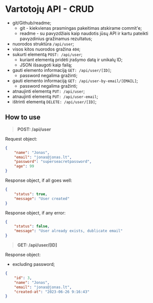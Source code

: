 # Vartotojų API - CRUD

-   git/Github/readme;
    -   git - kiekvienas prasmingas pakeitimas atskirame commit'e; 
    -   readme - su pavyzdžiais kaip naudotis jūsų API ir kartu pateikti pavyzdinius gražinamus rezultatus;
-   nuorodos struktūra `/api/user`;
-   visos kitos nuorodos gražina `404`; 
-   sukurti elementą `POST: /api/user`;
    -   kuriant elementą pridėti įrašymo datą ir unikalų ID; 
    -   JSON išsaugoti kaip failą;
-   gauti elemento informaciją `GET: /api/user/[ID]`; 
    -   password negalima gražinti;
-   gauti elemento informaciją `GET: /api/user-by-email/[EMAIL]`;
    -   password negalima gražinti;
-   atnaujinti elementą `PUT: /api/user`;
-   atnaujinti elementą `PUT: /api/user-email`; 
-   ištrinti elementą `DELETE: /api/user/[ID]`;

## How to use

> **POST: /api/user**

Request object:

```json
{
    "name": "Jonas",
    "email": "jonas@jonas.lt",
    "password": "superseacretpassword",
    "age": 99
}
```

Response object, if all goes well:

```json
{
    "status": true,
    "message": "User created"
}
```

Response object, if any error:

```json
{
    "status": false,
    "message": "User already exists, dublicate email"
}
```

> **GET: /api/user/[ID]**

Response object:

-   excluding password;

```json
{
    "id": 3,
    "name": "Jonas",
    "email": "jonas@jonas.lt",
    "created-at": "2023-06-26 9:16:43"
}
```